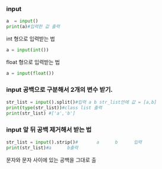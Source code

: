 ### input
```python
a  = input()
print(a)#입력한 값 출력
```
int 형으로 입력받는 법
```python
a = input(int())
```
float 형으로 입력받는 법
```python
a = input(float())
```

### input 공백으로 구분해서 2개의 변수 받기.
```python
str_list = input().split()#입력 a b str_list안에 값 = [a,b]
print(type(str_list))#class list 출력
print(str_list) #['a','b']
```
### input 앞 뒤 공백 제거해서 받는 법
```python
str_list = input().strip()#       a      b      입력
print(str_list)#a      b출력
```
문자와 문자 사이에 있는 공백을 그대로 출